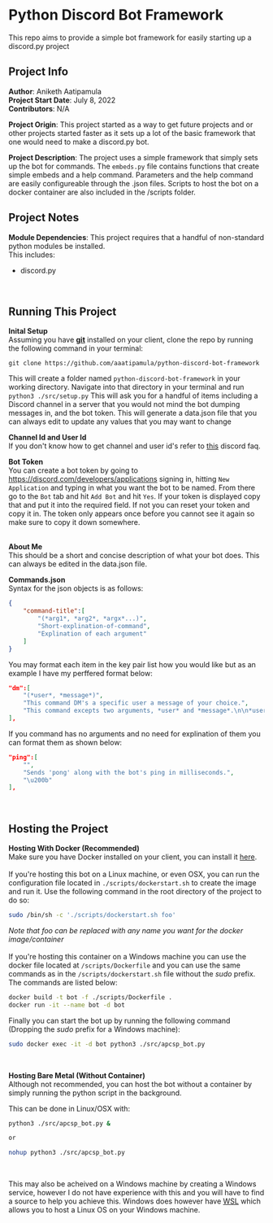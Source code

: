 # Python Discord Bot Framework

This repo aims to provide a simple bot framework for easily starting up a discord.py project

## Project Info

**Author**: Aniketh Aatipamula <br>
**Project Start Date**: July 8, 2022 <br>
**Contributors**: N/A <br> 

**Project Origin**: This project started as a way to get future projects and or other projects started faster as it sets up a lot of the basic framework that one would need to make a discord.py bot. <br>

**Project Description**: The project uses a simple framework that simply sets up the bot for commands. The `embeds.py` file contains functions that create simple embeds and a help command. Parameters and the help command are easily configureable through the .json files. Scripts to host the bot on a docker container are also included in the /scripts folder. 

## Project Notes

**Module Dependencies**: This project requires that a handful of non-standard python modules be installed. <br>
This includes:
- discord.py
<br>

## Running This Project 

**Inital Setup** <br> 
Assuming you have [**git**](https://git-scm.com/) installed on your client, clone the repo by running the following command in your terminal:

```
git clone https://github.com/aaatipamula/python-discord-bot-framework
``` 

This will create a folder named `python-discord-bot-framework` in your working directory. Navigate into that directory in your terminal and run `python3 ./src/setup.py` This will ask you for a handful of items including a Discord channel in a server that you would not mind the bot dumping messages in, and the bot token. This will generate a data.json file that you can always edit to update any values that you may want to change <br>

**Channel Id and User Id** <br>
If you don't know how to get channel and user id's refer to [this](https://support.discord.com/hc/en-us/articles/206346498-Where-can-I-find-my-User-Server-Message-ID-) discord faq. <br>


**Bot Token** <br>
You can create a bot token by going to https://discord.com/developers/applications signing in, hitting `New Application` and typing in what you want the bot to be named. From there go to the `Bot` tab and hit `Add Bot` and hit `Yes`. If your token is displayed copy that and put it into the required field. If not you can reset your token and copy it in. The token only appears once before you cannot see it again so make sure to copy it down somewhere. <br><br>

**About Me** <br>
This should be a short and concise description of what your bot does. This can always be edited in the data.json file.

**Commands.json** <br>
Syntax for the json objects is as follows: 
```json
{
    "command-title":[
        "(*arg1*, *arg2*, *argx*...)",
        "Short-explination-of-command",
        "Explination of each argument" 
    ]
}
```

You may format each item in the key pair list how you would like but as an example I have my perffered format below:

```json
"dm":[
    "(*user*, *message*)",
    "This command DM's a specific user a message of your choice.", 
    "This command excepts two arguments, *user* and *message*.\n\n*user* can either be a mention of the user, or the users name, if they are already added to the dictionary.\n\n*message* has to be put in quotation marks if more than one word, emotes can be used if the bot is in the same server as the emotes origin."
],

```

If you command has no arguments and no need for explination of them you can format them as shown below: 

```json
"ping":[
    "",
    "Sends 'pong' along with the bot's ping in milliseconds.",
    "\u200b"
],
```
<br>

## Hosting the Project

**Hosting With Docker (Recommended)** <br>
Make sure you have Docker installed on your client, you can install it [here](https://docs.docker.com/get-docker/). <br><br>
If you're hosting this bot on a Linux machine, or even OSX, you can run the configuration file located in `./scripts/dockerstart.sh` to create the image and run it. Use the following command in the root directory of the project to do so:

```bash
sudo /bin/sh -c './scripts/dockerstart.sh foo'
```
*Note that foo can be replaced with any name you want for the docker image/container* <br><br>
If you're hosting this container on a Windows machine you can use the docker file located at `/scripts/Dockerfile` and you can use the same commands as in the `/scripts/dockerstart.sh` file without the *sudo* prefix. The commands are listed below: 
```bash
docker build -t bot -f ./scripts/Dockerfile . 
docker run -it --name bot -d bot
```

Finally you can start the bot up by running the following command (Dropping the *sudo* prefix for a Windows machine):

```bash
sudo docker exec -it -d bot python3 ./src/apcsp_bot.py
```
<br>

**Hosting Bare Metal (Without Container)**<br>
Although not recommended, you can host the bot without a container by simply running the python script in the background.<br>

This can be done in Linux/OSX with:
```bash
python3 ./src/apcsp_bot.py &

or 

nohup python3 ./src/apcsp_bot.py
``` 
<br>

This may also be acheived on a Windows machine by creating a Windows service, however I do not have experience with this and you will have to find a source to help you achieve this. Windows does however have [WSL](https://docs.microsoft.com/en-us/windows/wsl/install) which allows you to host a Linux OS on your Windows machine.

